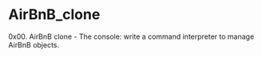 # AirBnB_clone
0x00. AirBnB clone - The console: write a command interpreter to manage AirBnB objects.
